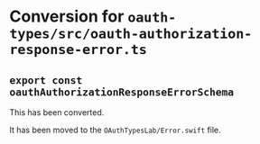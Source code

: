 # Conversion for `oauth-types/src/oauth-authorization-response-error.ts`

## `export const oauthAuthorizationResponseErrorSchema`

This has been converted.

It has been moved to the `OAuthTypesLab/Error.swift` file.
